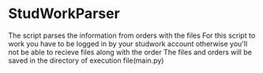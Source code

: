 # StudWorkParser
The script parses the information from orders with the files
For this script to work you have to be logged in by your studwork account otherwise you'll not be able to recieve files along with the order
The files and orders will be saved in the directory of execution file(main.py)